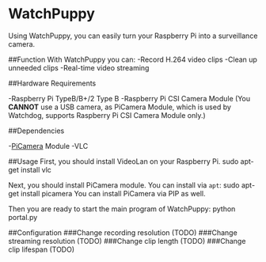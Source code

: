# WatchPuppy

Using WatchPuppy, you can easily turn your Raspberry Pi into a surveillance camera.

##Function
With WatchPuppy you can:
-Record H.264 video clips
-Clean up unneeded clips
-Real-time video streaming

##Hardware Requirements

-Raspberry Pi TypeB/B+/2 Type B
-Raspberry Pi CSI Camera Module (You **CANNOT** use a USB camera, as PiCamera Module, which is used by Watchdog, supports Raspberry Pi CSI Camera Module only.)

##Dependencies

-[PiCamera](https://pypi.python.org/pypi/picamera/) Module 
-VLC

##Usage
First, you should install VideoLan on your Raspberry Pi.
    sudo apt-get install vlc

Next, you should install PiCamera module. You can install via `apt`:
    sudo apt-get install picamera
You can install PiCamera via PIP as well.

Then you are ready to start the main program of WatchPuppy:
    python portal.py

##Configuration
###Change recording resolution
(TODO)
###Change streaming resolution
(TODO)
###Change clip length
(TODO)
###Change clip lifespan
(TODO)